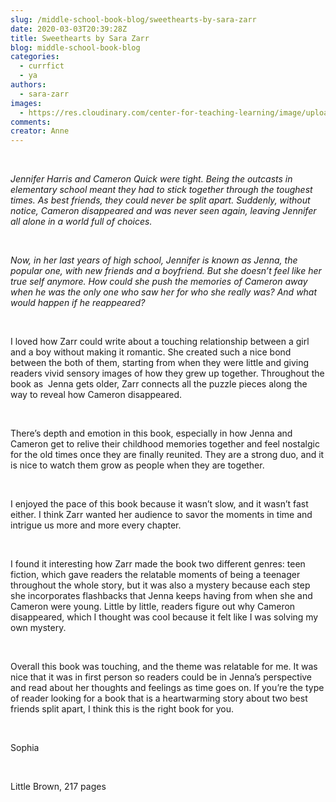 ```yaml
---
slug: /middle-school-book-blog/sweethearts-by-sara-zarr
date: 2020-03-03T20:39:28Z
title: Sweethearts by Sara Zarr
blog: middle-school-book-blog
categories:
  - currfict
  - ya
authors:
  - sara-zarr
images:
  - https://res.cloudinary.com/center-for-teaching-learning/image/upload/v1637513782/Sweethearts.jpg.jpg
comments:
creator: Anne
---
```


<div class="wp-block-image"><figure class="alignleft size-large"/></div>
<!-- /wp:image --><br /><!-- wp:paragraph -->
<p><em>Jennifer
Harris and Cameron Quick were tight. Being the outcasts in elementary school
meant they had to stick together through the toughest times. As best friends,
they could never be split apart. Suddenly, without notice, Cameron disappeared
and was never seen again, leaving Jennifer all alone in a world full of
choices. </em></p>
<!-- /wp:paragraph --><br /><!-- wp:paragraph -->
<p><em>Now, in
her last years of high school, Jennifer is known as Jenna, the popular one,
with new friends and a boyfriend. But she doesn’t feel like her true self
anymore. How could she push the memories of Cameron away when he was the only
one who saw her for who she really was? And what would happen if he
reappeared? </em></p>
<!-- /wp:paragraph --><br /><!-- wp:paragraph -->
<p>I loved
how Zarr could write about a touching relationship between a girl and a boy
without making it romantic. She created such a nice bond between the both of
them, starting from when they were little and giving readers vivid sensory
images of how they grew up together. Throughout the book as  Jenna gets
older, Zarr connects all the puzzle pieces along the way to reveal how Cameron
disappeared.</p>
<!-- /wp:paragraph --><br /><!-- wp:paragraph -->
<p>There’s
depth and emotion in this book, especially in how Jenna and Cameron get to
relive their childhood memories together and feel nostalgic for the old times
once they are finally reunited. They are a strong duo, and it is nice to watch
them grow as people when they are together. </p>
<!-- /wp:paragraph --><br /><!-- wp:paragraph -->
<p>I
enjoyed the pace of this book because it wasn’t slow, and it wasn’t fast
either. I think Zarr wanted her audience to savor the moments in time and
intrigue us more and more every chapter.   </p>
<!-- /wp:paragraph --><br /><!-- wp:paragraph -->
<p>I found
it interesting how Zarr made the book two different genres: teen fiction, which
gave readers the relatable moments of being a teenager throughout the whole
story, but it was also a mystery because each step she incorporates flashbacks
that Jenna keeps having from when she and Cameron were young. Little by little,
readers figure out why Cameron disappeared, which I thought was cool because it
felt like I was solving my own mystery. </p>
<!-- /wp:paragraph --><br /><!-- wp:paragraph -->
<p>Overall
this book was touching, and the theme was relatable for me. It was nice that it
was in first person so readers could be in Jenna’s perspective and read about
her thoughts and feelings as time goes on. If you’re the type of reader looking
for a book that is a heartwarming story about two best friends split apart, I
think this is the right book for you. </p>
<!-- /wp:paragraph --><br /><!-- wp:paragraph -->
<p>Sophia</p>
<!-- /wp:paragraph --><br /><!-- wp:paragraph -->
<p>Little Brown, 217 pages</p>
<!-- /wp:paragraph -->
